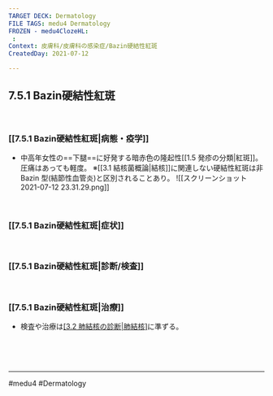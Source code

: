 ```yaml
---
TARGET DECK: Dermatology
FILE TAGS: medu4 Dermatology
FROZEN - medu4ClozeHL:
 : 
Context: 皮膚科/皮膚科の感染症/Bazin硬結性紅斑
CreatedDay: 2021-07-12

---
```


## 7.5.1 Bazin硬結性紅斑

<br>

### [[7.5.1 Bazin硬結性紅斑|病態・疫学]]
* 中高年女性の==下腿==に好発する暗赤色の隆起性[[1.5 発疹の分類|紅斑]]。圧痛はあっても軽度。
※[[3.1 結核菌概論|結核]]に関連しない硬結性紅斑は非 Bazin 型(結節性血管炎)と区別されることあり。
![[スクリーンショット 2021-07-12 23.31.29.png]]
<!--ID: 1626163349696-->


<br>

### [[7.5.1 Bazin硬結性紅斑|症状]]


<br>

### [[7.5.1 Bazin硬結性紅斑|診断/検査]]


<br>

### [[7.5.1 Bazin硬結性紅斑|治療]]
* 検査や治療は[[3.2 肺結核の診断|肺結核]](See『感染症』)に準ずる。

<br><br><br>

---
#medu4 #Dermatology  
